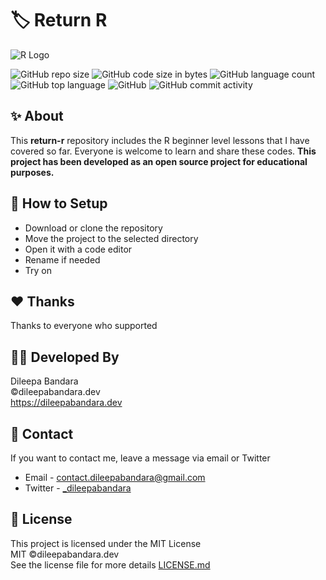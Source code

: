 # 🏷️ Return R

![R Logo](https://i.ibb.co/fXR2N9m/r-language.png)


![GitHub repo size](https://img.shields.io/github/repo-size/dileepabandara/return-r?color=red&label=repository%20size)
![GitHub code size in bytes](https://img.shields.io/github/languages/code-size/dileepabandara/return-r?color=red)
![GitHub language count](https://img.shields.io/github/languages/count/dileepabandara/return-r)
![GitHub top language](https://img.shields.io/github/languages/top/dileepabandara/return-r)
![GitHub](https://img.shields.io/github/license/dileepabandara/return-r?color=yellow)
![GitHub commit activity](https://img.shields.io/github/commit-activity/m/dileepabandara/return-r?color=brightgreen&label=commits)

## ✨ About

This **return-r** repository includes the R beginner level lessons that I have covered so far. Everyone is welcome to learn and share these codes. **This project has been developed as an open source project for educational purposes.**

## 🍃 How to Setup

- Download or clone the repository
- Move the project to the selected directory
- Open it with a code editor
- Rename if needed
- Try on

## ❤️ Thanks

Thanks to everyone who supported

## 👨‍💻 Developed By

Dileepa Bandara  
©dileepabandara.dev  
<https://dileepabandara.dev>

## 💬 Contact

If you want to contact me, leave a message via email or Twitter

- Email - <contact.dileepabandara@gmail.com>
- Twitter - [_dileepabandara](https://twitter.com/_dileepabandara)

## 📜 License

This project is licensed under the MIT License  
MIT ©dileepabandara.dev  
See the license file for more details [LICENSE.md](https://github.com/dileepabandara/return-r/blob/main/LICENSE)
